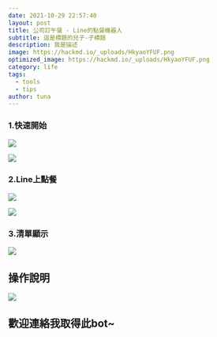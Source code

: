 ```yaml
---
date: 2021-10-29 22:57:40
layout: post
title: 公司訂午餐 - Line的點餐機器人
subtitle: 這是標題的兒子-子標題
description: 我是描述
image: https://hackmd.io/_uploads/HkyaoYFUF.png
optimized_image: https://hackmd.io/_uploads/HkyaoYFUF.png
category: life
tags:
  - tools
  - tips
author: tuna
---
```

### 1.快速開始
![](https://hackmd.io/_uploads/BkmZyDq8Y.png)

![](https://hackmd.io/_uploads/rk_fJDc8K.png)

### 2.Line上點餐
![](https://hackmd.io/_uploads/SypzxD98F.png)

![](https://hackmd.io/_uploads/SkTOyPc8K.png)

### 3.清單顯示
![](https://hackmd.io/_uploads/rk5qkDcUF.png)



## 操作說明
![](https://hackmd.io/_uploads/HJ53kD9LF.png)

## 歡迎連絡我取得此bot~